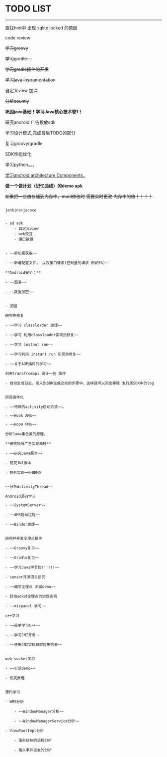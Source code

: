 # TODO LIST
---
查找hmt中 出现 sqlite locked 的原因


code review

~~学习groovy~~

~~学习gradle ...~~

~~学习gradle插件的开发~~

~~学习java instrumentation~~

自定义view 加深

~~分析countly~~

~~**巩固java基础！学习Java核心技术卷1！**~~



研究android 广告投放sdk

学习设计模式,完成最后TODO的部分

复习groovy/gradle

SDK性能优化

学习python。。。

[学习android architecture Components..](https://developer.android.com/topic/libraries/architecture/index.html)

**做一个做计划（记忆曲线）的demo apk**

~~如果把一些值存储到内存中，muid修改时 需要实时更改 内存中的值！！！！~~

~~~测试一下 当数据库 不关闭时  CPU 占用会不会 增加。。~~~~

jenkins+jacoco


- ad adk
	- 自定义view
	- web交互
	- 接口数据


- ~~剪切板获取~~

- ~~新增配置文件， 以及接口请求(控制量的请求 例如5%)~~

**Android安全：**

- ~~混淆~~

- ~~数据加密~~


- 加固

研究热修复

- ~~学习 classloader 原理~~

- ~~学习 利用classloader实现热修复~~

- ~~学习 instant run~~

- ~~学习利用 instant run 实现热修复~~

- ~~关于AOP插件的学习~~

利用transfromapi 设计一些 插件

- 自动生成日志，插入到SDK生成之前的步骤中，这样就可以完全移除 发行版SDK中的log


研究插件化

- ~~特殊的activity启动方式~~。

- ~~Hook AMS~~

- ~~Hoom PMS~~

分析Java集合类的原理。

**研究锁屏广告实现原理**

- ~~研究Java版本~~

- 研究JNI版本

- 额外实现一份DEMO


~~分析ActivityThread~~

Android源码学习

- ~~SystemServer~~

- ~~AMS启动过程~~

- ~~Binder原理~~


研究并开发全埋点插件

- ~~Groovy复习~~

- ~~Gradle复习~~

- ~~学习Java字节码!!!!!!~~

- sensor开源项目研究

- ~~编写全埋点 测试demo~~

- 其他sdk对全埋点的实现实例

- ~~mixpanel 学习~~

c++学习

- ~~简单学习C++~~

- ~~学习JNI开发~~

- ~~使用JNI实现获取应用列表~~


web-socket学习

- ~~实现demo~~

- 研究原理


源码学习

- WMS分析

	- ~~WindowManager分析~~

	- ~~WindowManagerService分析~~

- ViewRootImpl分析
	
	- 图形绘制的流程分析

	- 输入事件派发的分析